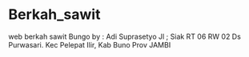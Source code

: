 # Berkah_sawit
web berkah sawit Bungo
by : Adi Suprasetyo
Jl ; Siak RT 06 RW 02 Ds Purwasari. Kec Pelepat Ilir, Kab Buno Prov JAMBI